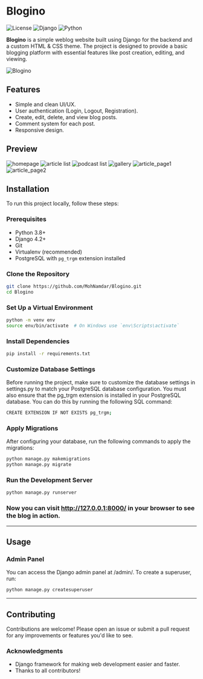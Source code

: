 # Blogino

![License](https://img.shields.io/github/license/MohNamdar/Blogino)
![Django](https://img.shields.io/badge/Django-4.2%2B-brightgreen)
![Python](https://img.shields.io/badge/Python-3.8%2B-blue)

**Blogino** is a simple weblog website built using Django for the backend and a custom HTML & CSS theme. The project is designed to provide a basic blogging platform with essential features like post creation, editing, and viewing.

![Blogino](https://github.com/MohNamdar/Blogino/blob/main/blog/static/images/Blogino.jpg)

## Features

- Simple and clean UI/UX.
- User authentication (Login, Logout, Registration).
- Create, edit, delete, and view blog posts.
- Comment system for each post.
- Responsive design.

## Preview

![homepage](https://github.com/MohNamdar/Blogino/blob/main/blog/static/images/screenshots/homepage.jpg)
![article list](https://github.com/MohNamdar/Blogino/blob/main/blog/static/images/screenshots/article_list.jpg)
![podcast list](https://github.com/MohNamdar/Blogino/blob/main/blog/static/images/screenshots/podcast_list.jpg)
![gallery](https://github.com/MohNamdar/Blogino/blob/main/blog/static/images/screenshots/gallery.jpg)
![article_page1](https://github.com/MohNamdar/Blogino/blob/main/blog/static/images/screenshots/article_page1.jpg)
![article_page2](https://github.com/MohNamdar/Blogino/blob/main/blog/static/images/screenshots/article_page2.jpg)


## Installation

To run this project locally, follow these steps:

### Prerequisites

- Python 3.8+
- Django 4.2+
- Git
- Virtualenv (recommended)
- PostgreSQL with `pg_trgm` extension installed

### Clone the Repository
```bash
git clone https://github.com/MohNamdar/Blogino.git
cd Blogino
```

### Set Up a Virtual Environment
```bash
python -m venv env
source env/bin/activate  # On Windows use `env\Scripts\activate`
```

### Install Dependencies
```bash
pip install -r requirements.txt
```

### Customize Database Settings

Before running the project, make sure to customize the database settings in settings.py to match your PostgreSQL database configuration. You must also ensure that the pg_trgm extension is installed in your PostgreSQL database. You can do this by running the following SQL command:
```bash
CREATE EXTENSION IF NOT EXISTS pg_trgm;
```

### Apply Migrations
After configuring your database, run the following commands to apply the migrations:
```bash
python manage.py makemigrations
python manage.py migrate
```

### Run the Development Server
```bash
python manage.py runserver
```

### Now you can visit http://127.0.0.1:8000/ in your browser to see the blog in action.
------
## Usage
### Admin Panel
You can access the Django admin panel at /admin/. To create a superuser, run:
``` bash
python manage.py createsuperuser
```
------

## Contributing
Contributions are welcome! Please open an issue or submit a pull request for any improvements or features you'd like to see.

### Acknowledgments
- Django framework for making web development easier and faster.
- Thanks to all contributors!
